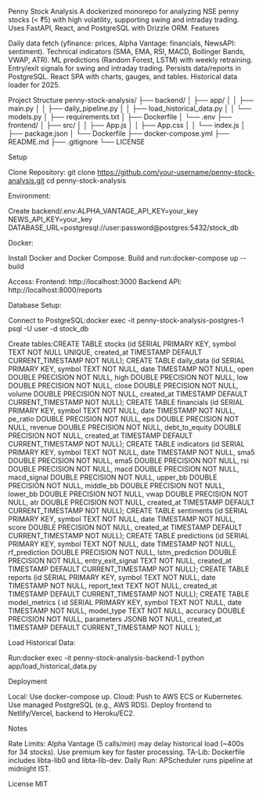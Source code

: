 Penny Stock Analysis
A dockerized monorepo for analyzing NSE penny stocks (< ₹5) with high volatility, supporting swing and intraday trading. Uses FastAPI, React, and PostgreSQL with Drizzle ORM.
Features

Daily data fetch (yfinance: prices, Alpha Vantage: financials, NewsAPI: sentiment).
Technical indicators (SMA, EMA, RSI, MACD, Bollinger Bands, VWAP, ATR).
ML predictions (Random Forest, LSTM) with weekly retraining.
Entry/exit signals for swing and intraday trading.
Persists data/reports in PostgreSQL.
React SPA with charts, gauges, and tables.
Historical data loader for 2025.

Project Structure
penny-stock-analysis/
├── backend/
│   ├── app/
│   │   ├── main.py
│   │   ├── daily_pipeline.py
│   │   ├── load_historical_data.py
│   │   └── models.py
│   ├── requirements.txt
│   ├── Dockerfile
│   └── .env
├── frontend/
│   ├── src/
│   │   ├── App.js
│   │   ├── App.css
│   │   └── index.js
│   ├── package.json
│   └── Dockerfile
├── docker-compose.yml
├── README.md
├── .gitignore
└── LICENSE

Setup

Clone Repository:
git clone https://github.com/your-username/penny-stock-analysis.git
cd penny-stock-analysis


Environment:

Create backend/.env:ALPHA_VANTAGE_API_KEY=your_key
NEWS_API_KEY=your_key
DATABASE_URL=postgresql://user:password@postgres:5432/stock_db




Docker:

Install Docker and Docker Compose.
Build and run:docker-compose up --build


Access:
Frontend: http://localhost:3000
Backend API: http://localhost:8000/reports




Database Setup:

Connect to PostgreSQL:docker exec -it penny-stock-analysis-postgres-1 psql -U user -d stock_db


Create tables:CREATE TABLE stocks (id SERIAL PRIMARY KEY, symbol TEXT NOT NULL UNIQUE, created_at TIMESTAMP DEFAULT CURRENT_TIMESTAMP NOT NULL);
CREATE TABLE daily_data (id SERIAL PRIMARY KEY, symbol TEXT NOT NULL, date TIMESTAMP NOT NULL, open DOUBLE PRECISION NOT NULL, high DOUBLE PRECISION NOT NULL, low DOUBLE PRECISION NOT NULL, close DOUBLE PRECISION NOT NULL, volume DOUBLE PRECISION NOT NULL, created_at TIMESTAMP DEFAULT CURRENT_TIMESTAMP NOT NULL);
CREATE TABLE financials (id SERIAL PRIMARY KEY, symbol TEXT NOT NULL, date TIMESTAMP NOT NULL, pe_ratio DOUBLE PRECISION NOT NULL, eps DOUBLE PRECISION NOT NULL, revenue DOUBLE PRECISION NOT NULL, debt_to_equity DOUBLE PRECISION NOT NULL, created_at TIMESTAMP DEFAULT CURRENT_TIMESTAMP NOT NULL);
CREATE TABLE indicators (id SERIAL PRIMARY KEY, symbol TEXT NOT NULL, date TIMESTAMP NOT NULL, sma5 DOUBLE PRECISION NOT NULL, ema5 DOUBLE PRECISION NOT NULL, rsi DOUBLE PRECISION NOT NULL, macd DOUBLE PRECISION NOT NULL, macd_signal DOUBLE PRECISION NOT NULL, upper_bb DOUBLE PRECISION NOT NULL, middle_bb DOUBLE PRECISION NOT NULL, lower_bb DOUBLE PRECISION NOT NULL, vwap DOUBLE PRECISION NOT NULL, atr DOUBLE PRECISION NOT NULL, created_at TIMESTAMP DEFAULT CURRENT_TIMESTAMP NOT NULL);
CREATE TABLE sentiments (id SERIAL PRIMARY KEY, symbol TEXT NOT NULL, date TIMESTAMP NOT NULL, score DOUBLE PRECISION NOT NULL, created_at TIMESTAMP DEFAULT CURRENT_TIMESTAMP NOT NULL);
CREATE TABLE predictions (id SERIAL PRIMARY KEY, symbol TEXT NOT NULL, date TIMESTAMP NOT NULL, rf_prediction DOUBLE PRECISION NOT NULL, lstm_prediction DOUBLE PRECISION NOT NULL, entry_exit_signal TEXT NOT NULL, created_at TIMESTAMP DEFAULT CURRENT_TIMESTAMP NOT NULL);
CREATE TABLE reports (id SERIAL PRIMARY KEY, symbol TEXT NOT NULL, date TIMESTAMP NOT NULL, report_text TEXT NOT NULL, created_at TIMESTAMP DEFAULT CURRENT_TIMESTAMP NOT NULL);
CREATE TABLE model_metrics (
    id SERIAL PRIMARY KEY,
    symbol TEXT NOT NULL,
    date TIMESTAMP NOT NULL,
    model_type TEXT NOT NULL,
    accuracy DOUBLE PRECISION NOT NULL,
    parameters JSONB NOT NULL,
    created_at TIMESTAMP DEFAULT CURRENT_TIMESTAMP NOT NULL
);




Load Historical Data:

Run:docker exec -it penny-stock-analysis-backend-1 python app/load_historical_data.py





Deployment

Local: Use docker-compose up.
Cloud:
Push to AWS ECS or Kubernetes.
Use managed PostgreSQL (e.g., AWS RDS).
Deploy frontend to Netlify/Vercel, backend to Heroku/EC2.



Notes

Rate Limits: Alpha Vantage (5 calls/min) may delay historical load (~400s for 34 stocks). Use premium key for faster processing.
TA-Lib: Dockerfile includes libta-lib0 and libta-lib-dev.
Daily Run: APScheduler runs pipeline at midnight IST.

License
MIT